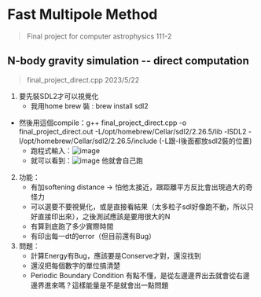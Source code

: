 # Fast Multipole Method
> Final project for computer astrophysics 111-2

## N-body gravity simulation -- direct computation
> final_project_direct.cpp
2023/5/22
1. 要先裝SDL2才可以視覺化
	- 我用home brew 裝 : brew install sdl2 
  - 然後用這個compile：g++ final_project_direct.cpp -o final_project_direct.out -L/opt/homebrew/Cellar/sdl2/2.26.5/lib -lSDL2 -I/opt/homebrew/Cellar/sdl2/2.26.5/include (-L跟-I後面都放sdl2裝的位置)
	- 跑程式輸入：![image](https://github.com/ej-1211/CA_final_project/assets/91402798/6cc4ac93-8243-4681-a622-c72956bb92e8)
	- 就可以看到：![image](https://github.com/ej-1211/CA_final_project/assets/91402798/42ccab6e-773f-4f8c-8828-8c05df24be2f) 他就會自己跑
2. 功能：
	- 有加softening distance -> 怕他太接近，跟距離平方反比會出現過大的奇怪力
	- 可以選要不要視覺化，或是直接看結果（太多粒子sdl好像跑不動，所以只好直接印出來），之後測試應該是要用很大的N
	- 有算到底跑了多少實際時間
	- 有印出每一dt的error（但目前還有Bug）
4. 問題：
	- 計算Energy有Bug，應該要是Conserve才對，還沒找到
	- 還沒把每個數字的單位搞清楚
	- Periodic Boundary Condition 有點不懂，是從左邊邊界出去就會從右邊邊界進來嗎？這樣能量是不是就會出一點問題
